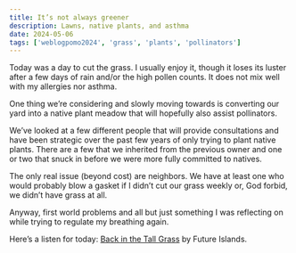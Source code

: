 ```yaml
---
title: It’s not always greener
description: Lawns, native plants, and asthma
date: 2024-05-06
tags: ['weblogpomo2024', 'grass', 'plants', 'pollinators']
---
```

Today was a day to cut the grass. I usually enjoy it, though it loses its luster after a few days of rain and/or the high pollen counts. It does not mix well with my allergies nor asthma.

One thing we’re considering and slowly moving towards is converting our yard into a native plant meadow that will hopefully also assist pollinators. 

We’ve looked at a few different people that will provide consultations and have been strategic over the past few years of only trying to plant native plants. There are a few that we inherited from the previous owner and one or two that snuck in before we were more fully committed to natives.

The only real issue (beyond cost) are neighbors. We have at least one who would probably blow a gasket if I didn’t cut our grass weekly or, God forbid, we didn’t have grass at all. 

Anyway, first world problems and all but just something I was reflecting on while trying to regulate my breathing again.

Here’s a listen for today: [Back in the Tall Grass](https://open.spotify.com/track/20FHDDxEbDjg3UUsIl4z6y?si=RvI4fJrbSXC0emO7ZBIPUg) by Future Islands.
